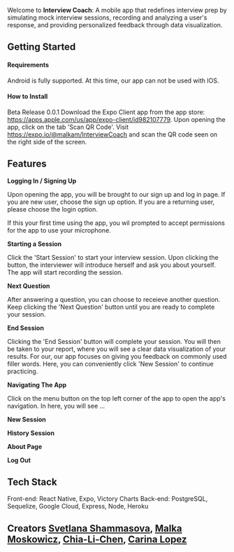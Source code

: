 Welcome to **Interview Coach**: A mobile app that redefines interview prep by simulating mock interview sessions, recording and analyzing a user's response, and providing personalized feedback through data visualization.

## Getting Started

#### Requirements

Android is fully supported. At this time, our app can not be used with IOS. 

#### How to Install

Beta Release 0.0.1
Download the Expo Client app from the app store: https://apps.apple.com/us/app/expo-client/id982107779.
Upon opening the app, click on the tab 'Scan QR Code'. 
Visit https://expo.io/@malkam/InterviewCoach and scan the QR code seen on the right side of the screen. 

## Features

**Logging In / Signing Up**

Upon opening the app, you will be brought to our sign up and log in page. If you are new user, choose the sign up option. If you are a returning user, please choose the login option. 

If this your first time using the app, you wil prompted to accept permissions for the app to use your microphone. 

**Starting a Session**

Click the 'Start Session' to start your interview session. Upon clicking the button, the interviewer will introduce herself and ask you about yourself. The app will start recording the session. 

**Next Question**

After answering a question, you can choose to receieve another question. Keep clicking the 'Next Question' button until you are ready to complete your session. 

**End Session**

Clicking the 'End Session' button will complete your session. You will then be taken to your report, where you will see a clear data visualization of your results. For our, our app focuses on giving you feedback on commonly used filler words. Here, you can conveniently click 'New Session' to continue practicing. 

**Navigating The App**

Click on the menu button on the top left corner of the app to open the app's navigation. In here, you will see ...

**New Session**

**History Session**

**About Page**

**Log Out**





## Tech Stack

Front-end: React Native, Expo, Victory Charts
Back-end: PostgreSQL, Sequelize, Google Cloud, Express, Node, Heroku

## Creators [Svetlana Shammasova](https://github.com/GNz11), [Malka Moskowicz](https://github.com/malkamoskowicz), [Chia-Li-Chen](https://github.com/Chia-Li-Chen), [Carina Lopez](https://github.com/CarinaLR)
